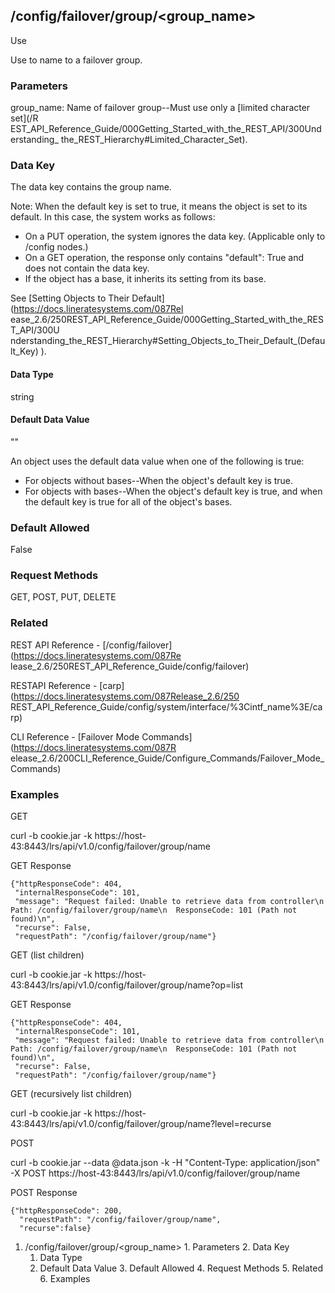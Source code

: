 ## /config/failover/group/<group_name>

Use

Use to name to a failover group.

### Parameters

group_name: Name of failover group--Must use only a [limited character set](/R
EST_API_Reference_Guide/000Getting_Started_with_the_REST_API/300Understanding_
the_REST_Hierarchy#Limited_Character_Set).

### Data Key

The data key contains the group name.

Note: When the default key is set to true, it means the object is set to its
default. In this case, the system works as follows:

  * On a PUT operation, the system ignores the data key. (Applicable only to /config nodes.)
  * On a GET operation, the response only contains "default": True and does not contain the data key.
  * If the object has a base, it inherits its setting from its base.

See [Setting Objects to Their Default](https://docs.lineratesystems.com/087Rel
ease_2.6/250REST_API_Reference_Guide/000Getting_Started_with_the_REST_API/300U
nderstanding_the_REST_Hierarchy#Setting_Objects_to_Their_Default_(Default_Key)
).

#### Data Type

string

#### Default Data Value

""

An object uses the default data value when one of the following is true:

  * For objects without bases--When the object's default key is true.
  * For objects with bases--When the object's default key is true, and when the default key is true for all of the object's bases.

### Default Allowed

False

### Request Methods

GET, POST, PUT, DELETE

### Related

REST API Reference - [/config/failover](https://docs.lineratesystems.com/087Re
lease_2.6/250REST_API_Reference_Guide/config/failover)

RESTAPI Reference - [carp](https://docs.lineratesystems.com/087Release_2.6/250
REST_API_Reference_Guide/config/system/interface/%3Cintf_name%3E/carp)

CLI Reference - [Failover Mode Commands](https://docs.lineratesystems.com/087R
elease_2.6/200CLI_Reference_Guide/Configure_Commands/Failover_Mode_Commands)

### Examples

GET

curl -b cookie.jar -k
https://host-43:8443/lrs/api/v1.0/config/failover/group/name

GET Response

    
    {"httpResponseCode": 404,
     "internalResponseCode": 101,
     "message": "Request failed: Unable to retrieve data from controller\n  Path: /config/failover/group/name\n  ResponseCode: 101 (Path not found)\n",
     "recurse": False,
     "requestPath": "/config/failover/group/name"}
    

GET (list children)

curl -b cookie.jar -k
https://host-43:8443/lrs/api/v1.0/config/failover/group/name?op=list

GET Response

    
    {"httpResponseCode": 404,
     "internalResponseCode": 101,
     "message": "Request failed: Unable to retrieve data from controller\n  Path: /config/failover/group/name\n  ResponseCode: 101 (Path not found)\n",
     "recurse": False,
     "requestPath": "/config/failover/group/name"}
    

GET (recursively list children)

curl -b cookie.jar -k
https://host-43:8443/lrs/api/v1.0/config/failover/group/name?level=recurse

POST

curl -b cookie.jar --data @data.json -k -H "Content-Type: application/json" -X
POST https://host-43:8443/lrs/api/v1.0/config/failover/group/name

POST Response

    
    {"httpResponseCode": 200,
      "requestPath": "/config/failover/group/name",
      "recurse":false}

  1. /config/failover/group/<group_name>
    1. Parameters
    2. Data Key
      1. Data Type
      2. Default Data Value
    3. Default Allowed
    4. Request Methods
    5. Related
    6. Examples

